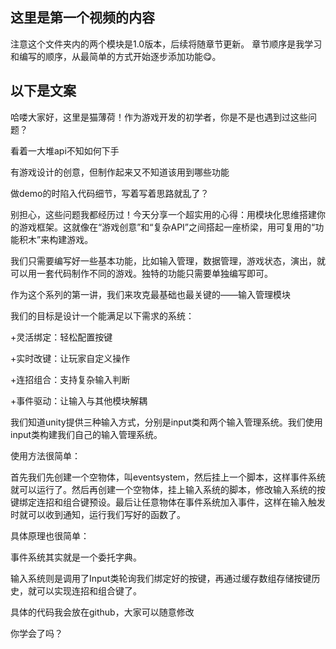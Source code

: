 ## 这里是第一个视频的内容
注意这个文件夹内的两个模块是1.0版本，后续将随章节更新。
章节顺序是我学习和编写的顺序，从最简单的方式开始逐步添加功能😋。

## 以下是文案
哈喽大家好，这里是猫薄荷！作为游戏开发的初学者，你是不是也遇到过这些问题？

看着一大堆api不知如何下手

有游戏设计的创意，但制作起来又不知道该用到哪些功能

做demo的时陷入代码细节，写着写着思路就乱了？


别担心，这些问题我都经历过！今天分享一个超实用的心得：用模块化思维搭建你的游戏框架。这就像在“游戏创意”和“复杂API”之间搭起一座桥梁，用可复用的“功能积木”来构建游戏。

我们只需要编写好一些基本功能，比如输入管理，数据管理，游戏状态，演出，就可以用一套代码制作不同的游戏。独特的功能只需要单独编写即可。

作为这个系列的第一讲，我们来攻克最基础也最关键的——输入管理模块

我们的目标是设计一个能满足以下需求的系统：

+灵活绑定：轻松配置按键

+实时改键：让玩家自定义操作

+连招组合：支持复杂输入判断

+事件驱动：让输入与其他模块解耦


我们知道unity提供三种输入方式，分别是input类和两个输入管理系统。我们使用input类构建我们自己的输入管理系统。

使用方法很简单：

首先我们先创建一个空物体，叫eventsystem，然后挂上一个脚本，这样事件系统就可以运行了。然后再创建一个空物体，挂上输入系统的脚本，修改输入系统的按键绑定连招和组合键预设。最后让任意物体在事件系统加入事件，这样在输入触发时就可以收到通知，运行我们写好的函数了。

具体原理也很简单：

事件系统其实就是一个委托字典。

输入系统则是调用了Input类轮询我们绑定好的按键，再通过缓存数组存储按键历史，就可以实现连招和组合键了。

具体的代码我会放在github，大家可以随意修改

你学会了吗？
